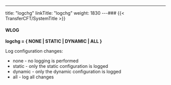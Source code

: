 ---
title: "logchg"
linkTitle: "logchg"
weight: 1830
---### {{< TransferCFT/SystemTitle  >}}

#### WLOG

****logchg = { NONE &#124; STATIC &#124; DYNAMIC &#124; ALL
}****

Log configuration changes:

- none - no logging
    is performed
- static - only the
    static configuration is logged
- dynamic - only
    the dynamic configuration is logged
- all - log all changes
